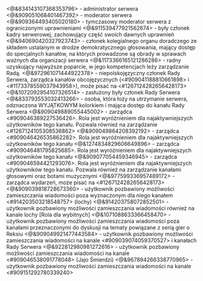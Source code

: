 <@&834143107368353796> - administrator serwera
<@&909051068401467392> - moderator serwera
<@&909364493405020180> - tymczasowy moderator serwera z ograniczonymi uprawnieniami
<@&911539477921562674> - były członek kadry serwerowej, zachowujący część swoich dawnych uprawnień
<@&940690420327923743>  - członek kolegialnego organu doradczego ze składem ustalanym w drodze demokratycznego głosowania, mający dostęp do specjalnych kanałów, na których prowadzone są obrady w sprawach ważnych dla organizacji serwera
<@&1173366165121286286> - radny uzyskujący najwyższe poparcie, w jego kompetencjach leży zarządzanie Radą. 
<@&972961071444922378> - niepolskojęzyczny członek Rady Serwera, zarządca kanałów obcojęzycznych (<#909041188810661898> i <#1173378559037943958>), może pisać na <#1267124282656428173>
<@&1072092954107326514> - zasłużony były członek Rady Serwera
<@&833793553032413266> - osoba, która łoży na utrzymanie serwera, odznaczona WYJĄTKOWYM kolorkiem i mająca dostęp do kanału Rady Serwera
<@&909049889055445002> - zarządca <#909046389227536426>. Rola jest wyróżnieniem dla najaktywniejszych użytkowników tego kanału. Pozwala również na zarządzanie <#1267124105308536862>
<@&909049864208392192> - zarządca <#909046426535862282>. Rola jest wyróżnieniem dla najaktywniejszych użytkowników tego kanału
<@&1274834829606649896> - zarządca <#909046481795825685>. Rola jest wyróżnieniem dla najaktywniejszych użytkowników tego kanału
<@&909077054459346945> - zarządca <#909046594421293076>. Rola jest wyróżnieniem dla najaktywniejszych użytkowników tego kanału. Pozwala również na zarządzanie kanałami głosowymi oraz botami muzycznymi
<@&977599336957489172> - zarządca wydarzeń, może pisać na <#1267124282656428173>
<@&909039818728673360> - użytkownik pozbawiony możliwości zamieszczania wiadomości poza wyznaczonym dla niego kanałem ⁠<#914203503218548757> (lochy)
<@&914203758072852501> - użytkownik pozbawiony możliwości zamieszczania wiadomości również na kanale ⁠lochy [Rola dla wybitnych]
<@&1071088633366458470> - użytkownik pozbawiony możliwości zamieszczania wiadomości poza kanałami przeznaczonymi do dyskusji na tematy powiązane z serią gier o Reksiu
<@&909049921477443584> - użytkownik pozbawiony możliwości zamieszczania wiadomości na kanale ⁠<#909039074059370527> i kanałach Rady Serwera
<@&922812980981272616> - użytkownik pozbawiony możliwości zamieszczania wiadomości na kanale ⁠<#909046538091778048> (Jajo Śmierdzi)
<@&967894266338770965> - użytkownik pozbawiony możliwości zamieszczania wiadomości na kanale ⁠<#909151292780339240>
